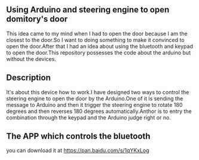 ## Using Arduino and steering engine to open domitory's door







 This idea came to my mind when I had to open the door because
 I am the closest to the door.So I want to doing something to make it 
 convinced to open the door.After that I had an idea about using the 
 bluetooth and keypad to open the door.This repository
 possesses the code about the arduino but without the devices.
 
## Description
 It's about this device how to work.I have designed two ways to control the steering engine to open the door by the Arduino.One of it is sending the message to Arduino and then it trigger the steering engine to rotate 180 degrees and then reverses 180 degrees automatically.Anthor is to entry the combination through the keypad and the Arduino judge right or no.
 
 
## The APP which controls the bluetooth 
 you can download it at https://pan.baidu.com/s/1qYKxLog
